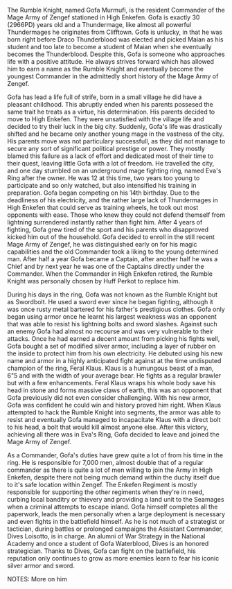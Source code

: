 The Rumble Knight, named Gofa Murmufi, is the resident Commander of the Mage Army of Zengef stationed in High Enkefen. Gofa is exactly 30 (2966PD) years old and a Thundermage, like almost all powerful Thundermages he originates from Clifftown. Gofa is unlucky, in that he was born right before Draco Thunderblood was elected and picked Maian as his student and too late to become a student of Maian when she eventually becomes the Thunderblood. Despite this, Gofa is someone who approaches life with a positive attitude. He always strives forward which has allowed him to earn a name as the Rumble Knight and eventually become the youngest Commander in the admittedly short history of the Mage Army of Zengef.

Gofa has lead a life full of strife, born in a small village he did have a pleasant childhood. This abruptly ended when his parents possesed the same trait he treats as a virtue, his determination. His parents decided to move to High Enkefen. They were unsatisfied with the village life and decided to try their luck in the big city. Suddenly, Gofa's life was drastically shifted and he became only another young mage in the vastness of the city. His parents move was not particulary successfull, as they did not manage to secure any sort of significant political prestige or power. They mostly blamed this failure as a lack of effort and dedicated most of their time to their quest, leaving little Gofa with a lot of freedom. He travelled the city, and one day stumbled on an underground mage fighting ring, named Eva's Ring after the owner. He was 12 at this time, two years too young to participate and so only watched, but also intensified his training in preparation. Gofa began competing on his 14th birthday. Due to the deadliness of his electricity, and the rather large lack of Thundermages in High Enkefen that could serve as training wheels, he took out most opponents with ease. Those who knew they could not defend themself from lightning surrendered instantly rather than fight him. After 4 years of fighting, Gofa grew tired of the sport and his parents who disapproved kicked him out of the household. Gofa decided to enroll in the still recent Mage Army of Zengef, he was distinguished early on for his magic capabilities and the old Commander took a liking to the young determined man. After half a year Gofa became a Captain, after another half he was a Chief and by next year he was one of the Captains directly under the Commander. When the Commander in High Enkefen retired, the Rumble Knight was personally chosen by Huff Perkot to replace him.

During his days in the ring, Gofa was not known as the Rumble Knight but as Swordbolt. He used a sword ever since he began fighting, although it was once rusty metal bartered for his father's prestigious clothes. Gofa only began using armor once he learnt his largest weakness was an opponent that was able to resist his lightning bolts and sword slashes. Against such an enemy Gofa had almost no recourse and was very vulnerable to their attacks. Once he had earned a decent amount from picking his fights well, Gofa bought a set of modified silver armor, including a layer of rubber on the inside to protect him from his own electricity. He debuted using his new name and armor in a highly anticipated fight against at the time undisputed champion of the ring, Feral Klaus. Klaus is a humungous beast of a man, 6"5 and with the width of your average bear. He fights as a regular brawler but with a few enhancements. Feral Klaus wraps his whole body save his head in stone and forms massive claws of earth, this was an opponent that Gofa previously did not even consider challenging. With his new armor, Gofa was confident he could win and history proved him right. When Klaus attempted to hack the Rumble Knight into segments, the armor was able to resist and eventually Gofa managed to incapacitate Klaus with a direct bolt to his head, a bolt that would kill almost anyone else. After this victory, achieving all there was in Eva's Ring, Gofa decided to leave and joined the Mage Army of Zengef.

As a Commander, Gofa's duties have grew quite a lot of from his time in the ring. He is responsible for 7,000 men, almost double that of a regular commander as there is quite a lot of men willing to join the Army in High Enkefen, despite there not being much demand within the duchy itself due to it's safe location within Zengef. The Enkefen Regiment is mostly responsible for supporting the other regiments when they're in need, curbing local banditry or thievery and providing a land unit to the Seamages when a criminal attempts to escape inland. Gofa himself completes all the paperwork, leads the men personally when a large deployment is necessary and even fights in the battlefield himself. As he is not much of a strategist or tactician, during battles or prolonged campaigns the Assistant Commander, Dives Loisotto, is in charge. An alumni of War Strategy in the National Academy and once a student of Gofa Waterblood, Dives is an honored strategician. Thanks to Dives, Gofa can fight on the battlefield, his reputation only continues to grow as more enemies learn to fear his iconic silver armor and sword.

NOTES:
More on him